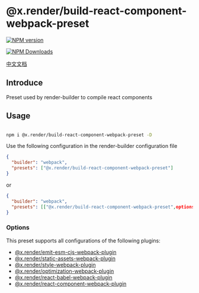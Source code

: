 # @x.render/build-react-component-webpack-preset

<p>
<a href="https://www.npmjs.com/package/@x.render/build-react-component-webpack-preset" target="__blank"><img src="https://img.shields.io/npm/v/@x.render/build-react-component-webpack-preset" alt="NPM version" /></a>

<a href="https://www.npmjs.com/package/@x.render/build-react-component-webpack-preset" target="__blank"><img src="https://img.shields.io/npm/dm/%40x.render%2Fbuild-react-component-webpack-preset" alt="NPM Downloads" /></a>

</p>

[中文文档](./README.zh.md)

## Introduce

Preset used by render-builder to compile react components

## Usage

```bash

npm i @x.render/build-react-component-webpack-preset -D
```

Use the following configuration in the render-builder configuration file

```json
{
  "builder": "webpack",
  "presets": ["@x.render/build-react-component-webpack-preset"]
}
```

or

```json
{
  "builder": "webpack",
  "presets": [["@x.render/build-react-component-webpack-preset",options]]
}
```

### Options

This preset supports all configurations of the following plugins:

- [@x.render/emit-esm-cjs-webpack-plugin](https://github.com/render-x/render-webpack-config/blob/master/packages/emit-esm-cjs-webpack-plugin/README.md)
- [@x.render/static-assets-webpack-plugin](https://github.com/render-x/render-webpack-config/blob/master/packages/static-assets-webpack-plugin/README.md)
- [@x.render/style-webpack-plugin](https://github.com/render-x/render-webpack-config/blob/master/packages/style-webpack-plugin/README.md)
- [@x.render/optimization-webpack-plugin](https://github.com/render-x/render-webpack-config/blob/master/packages/optimization-webpack-plugin/README.md)
- [@x.render/react-babel-webpack-plugin](https://github.com/render-x/render-webpack-config/blob/master/packages/react-babel-webpack-plugin/README.md)
- [@x.render/react-component-webpack-plugin](https://github.com/render-x/render-webpack-config/blob/master/packages/react-component-webpack-plugin/README.md)
